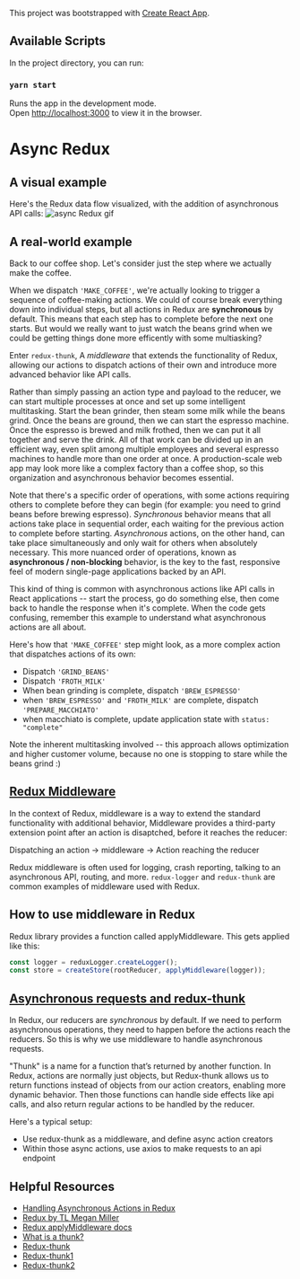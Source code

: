 This project was bootstrapped with [Create React App](https://github.com/facebook/create-react-app).

## Available Scripts

In the project directory, you can run:

### `yarn start`

Runs the app in the development mode.<br />
Open [http://localhost:3000](http://localhost:3000) to view it in the browser.
# Async Redux

## A visual example
Here's the Redux data flow visualized, with the addition of asynchronous API calls:
![async Redux gif](img/redux_async.gif)

## A real-world example
Back to our coffee shop. Let's consider just the step where we actually make the coffee.

When we dispatch `'MAKE_COFFEE'`, we're actually looking to trigger a sequence of coffee-making actions. We could of course break everything down into individual steps, but all actions in Redux are **synchronous** by default. This means that each step has to complete before the next one starts. But would we really want to just watch the beans grind when we could be getting things done more efficently with some multiasking?

Enter `redux-thunk`, A *middleware* that extends the functionality of Redux, allowing our actions to dispatch actions of their own and introduce more advanced behavior like API calls.

Rather than simply passing an action type and payload to the reducer, we can start multiple processes at once and set up some intelligent multitasking. Start the bean grinder, then steam some milk while the beans grind. Once the beans are ground, then we can start the espresso machine. Once the espresso is brewed and milk frothed, then we can put it all together and serve the drink. All of that work can be divided up in an efficient way, even split among multiple employees and several espresso machines to handle more than one order at once. A production-scale web app may look more like a complex factory than a coffee shop, so this organization and asynchronous behavior becomes essential.

Note that there's a specific order of operations, with some actions requiring others to complete before they can begin (for example: you need to grind beans before brewing espresso).  *Synchronous* behavior means that all actions take place in sequential order, each waiting for the previous action to complete before starting. *Asynchronous* actions, on the other hand, can take place simultaneously and only wait for others when absolutely necessary. This more nuanced order of operations, known as **asynchronous / non-blocking** behavior, is the key to the fast, responsive feel of modern single-page applications backed by an API.

This kind of thing is common with asynchronous actions like API calls in React applications -- start the process, go do something else, then come back to handle the response when it's complete. When the code gets confusing, remember this example to understand what asynchronous actions are all about. 

Here's how that `'MAKE_COFFEE'` step might look, as a more complex action that dispatches actions of its own:
  * Dispatch `'GRIND_BEANS'`
  * Dispatch `'FROTH_MILK'`
  * When bean grinding is complete, dispatch `'BREW_ESPRESSO'`
  * when `'BREW_ESPRESSO'` and `'FROTH_MILK'` are complete, dispatch `'PREPARE_MACCHIATO'`
  * when macchiato is complete, update application state with `status: "complete"`

Note the inherent multitasking involved -- this approach allows optimization and higher customer volume, because no one is stopping to stare while the beans grind :)

## [Redux Middleware](./img/reduxmiddleware.jpg)
In the context of Redux, middleware is a way to extend the standard functionality with additional behavior, Middleware provides a third-party extension point after an action is disaptched, before it reaches the reducer:

Dispatching an action
->
middleware
->
Action reaching the reducer

Redux middleware is often used for logging, crash reporting, talking to an asynchronous API, routing, and more. `redux-logger` and `redux-thunk` are common examples of middleware used with Redux.

## How to use middleware in Redux
Redux library provides a function called applyMiddleware. This gets applied like this:

```javascript
const logger = reduxLogger.createLogger();
const store = createStore(rootReducer, applyMiddleware(logger));
```

## [Asynchronous requests and redux-thunk](./img/thunk)
In Redux, our reducers are *synchronous* by default. If we need to perform asynchronous operations, they need to happen before the actions reach the reducers. So this is why we use middleware to handle asynchronous requests. 

"Thunk" is a name for a function that’s returned by another function. In Redux, actions are normally just objects, but Redux-thunk allows us to return functions instead of objects from our action creators, enabling more dynamic behavior. Then those functions can handle side effects like api calls, and also return regular actions to be handled by the reducer.

Here's a typical setup:
* Use redux-thunk as a middleware, and define async action creators
* Within those async actions, use axios to make requests to an api endpoint

## Helpful Resources
* [Handling Asynchronous Actions in Redux](https://medium.com/better-programming/handling-asynchronous-actions-in-redux-86724ed87c6c)
* [Redux by TL Megan Miller](https://www.notion.so/Redux-3ac5db784a1e4a1dbe9ecc7c15bbd9fd)
* [Redux applyMiddleware docs](https://redux.js.org/api/applymiddleware)
* [What is a thunk?](https://daveceddia.com/what-is-a-thunk/)
* [Redux-thunk](https://github.com/reduxjs/redux-thunk)
* [Redux-thunk1](./img/thunk1)
* [Redux-thunk2](./img/thunk2)